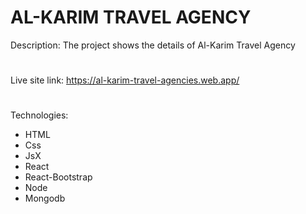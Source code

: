 # AL-KARIM TRAVEL AGENCY  
Description: The project shows the details of Al-Karim Travel Agency
#
Live site link: https://al-karim-travel-agencies.web.app/
#
Technologies:
- HTML
- Css
- JsX
- React
- React-Bootstrap
- Node
- Mongodb